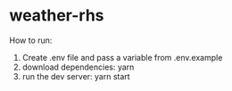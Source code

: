 # weather-rhs
How to run:

1. Create .env file and pass a variable from .env.example
2. download dependencies: yarn
3. run the dev server: yarn start
